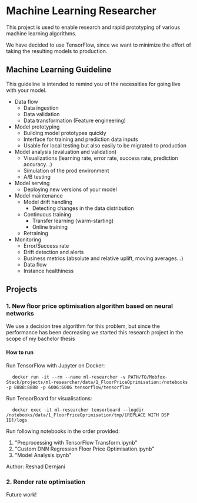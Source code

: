 # Machine Learning Researcher 

This project is used to enable research and rapid prototyping of various machine learning algorithms.

We have decided to use TensorFlow, since we want to minimize the effort of taking the resulting models to production.

## Machine Learning Guideline

This guideline is intended to remind you of the necessities for going live with your model. 

+ Data flow
  + Data ingestion
  + Data validation
  + Data transformation (Feature engineering)
+ Model prototyping
  + Building model prototypes quickly
  + Interface for training and prediction data inputs
  + Usable for local testing but also easily to be migrated to production
+ Model analysis (evaluation and validation)
  + Visualizations (learning rate, error rate, success rate, prediction accuracy...)
  + Simulation of the prod environment
  + A/B testing
+ Model serving
  + Deploying new versions of your model
+ Model maintenance
  + Model drift handling 
    + Detecting changes in the data distribution
  + Continuous training 
    + Transfer learning (warm-starting)
    + Online training
  + Retraining
+ Monitoring
  + Error/Success rate
  + Drift detection and alerts
  + Business metrics (absolute and relative uplift, moving averages...)
  + Data flow
  + Instance healthiness

## Projects

### 1. New floor price optimisation algorithm based on neural networks

We use a decision tree algorithm for this problem, but since the performance has been decreasing we started this research project in the scope of my bachelor thesis

#### How to run

Run TensorFlow with Jupyter on Docker:
<pre class="prettyprint">
  <code class="devsite-terminal">docker run -it --rm --name ml-researcher -v PATH/TO/Mobfox-Stack/projects/ml-researcher/data/1_FloorPriceOprimisation:/notebooks -p 8888:8888 -p 6006:6006 tensorflow/tensorflow</code>
</pre>
Run TensorBoard for visualisations:
<pre class="prettyprint">
  <code class="devsite-terminal">docker exec -it ml-researcher tensorboard --logdir /notebooks/data/1_FloorPriceOprimisation/tmp/[REPLACE WITH DSP ID]/logs</code>
</pre>

Run following notebooks in the order provided:
1. "Preprocessing with TensorFlow Transform.ipynb"
2. "Custom DNN Regression Floor Price Optimisation.ipynb"
3. "Model Analysis.ipynb"

Author: Reshad Dernjani

### 2. Render rate optimisation

Future work!